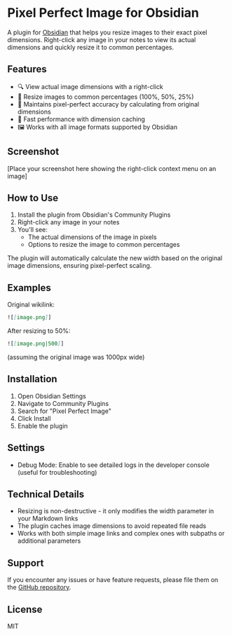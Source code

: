 # Pixel Perfect Image for Obsidian

A plugin for [Obsidian](https://obsidian.md) that helps you resize images to their exact pixel dimensions. Right-click any image in your notes to view its actual dimensions and quickly resize it to common percentages.

## Features

- 🔍 View actual image dimensions with a right-click
- 📐 Resize images to common percentages (100%, 50%, 25%)
- 🎯 Maintains pixel-perfect accuracy by calculating from original dimensions
- 💨 Fast performance with dimension caching
- 🖼️ Works with all image formats supported by Obsidian

## Screenshot

[Place your screenshot here showing the right-click context menu on an image]

## How to Use

1. Install the plugin from Obsidian's Community Plugins
2. Right-click any image in your notes
3. You'll see:
   - The actual dimensions of the image in pixels
   - Options to resize the image to common percentages

The plugin will automatically calculate the new width based on the original image dimensions, ensuring pixel-perfect scaling.

## Examples

Original wikilink:
```md
![[image.png]]
```

After resizing to 50%:
```md
![[image.png|500]]
```
(assuming the original image was 1000px wide)

## Installation

1. Open Obsidian Settings
2. Navigate to Community Plugins
3. Search for "Pixel Perfect Image"
4. Click Install
5. Enable the plugin

## Settings

- Debug Mode: Enable to see detailed logs in the developer console (useful for troubleshooting)

## Technical Details

- Resizing is non-destructive - it only modifies the width parameter in your Markdown links
- The plugin caches image dimensions to avoid repeated file reads
- Works with both simple image links and complex ones with subpaths or additional parameters

## Support

If you encounter any issues or have feature requests, please file them on the [GitHub repository](https://github.com/yourusername/obsidian-pixel-perfect-image/issues).

## License

MIT
